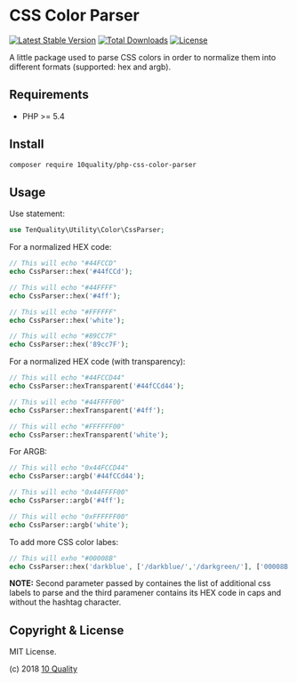 # CSS Color Parser

[![Latest Stable Version](https://poser.pugx.org/10quality/php-css-color-parser/v/stable)](https://packagist.org/packages/10quality/php-css-color-parser)
[![Total Downloads](https://poser.pugx.org/10quality/php-css-color-parser/downloads)](https://packagist.org/packages/10quality/php-css-color-parser)
[![License](https://poser.pugx.org/10quality/php-css-color-parser/license)](https://packagist.org/packages/10quality/php-css-color-parser)

A little package used to parse CSS colors in order to normalize them into different formats (supported: hex and argb).

## Requirements

* PHP >= 5.4

## Install

```bash
composer require 10quality/php-css-color-parser
```

## Usage

Use statement:
```php
use TenQuality\Utility\Color\CssParser;
```

For a normalized HEX code:
```php
// This will echo "#44FCCD"
echo CssParser::hex('#44fCCd');

// This will echo "#44FFFF"
echo CssParser::hex('#4ff');

// This will echo "#FFFFFF"
echo CssParser::hex('white');

// This will echo "#89CC7F"
echo CssParser::hex('89cc7F');
```

For a normalized HEX code (with transparency):
```php
// This will echo "#44FCCD44"
echo CssParser::hexTransparent('#44fCCd44');

// This will echo "#44FFFF00"
echo CssParser::hexTransparent('#4ff');

// This will echo "#FFFFFF00"
echo CssParser::hexTransparent('white');
```

For ARGB:
```php
// This will echo "0x44FCCD44"
echo CssParser::argb('#44fCCd44');

// This will echo "0x44FFFF00"
echo CssParser::argb('#4ff');

// This will echo "0xFFFFFF00"
echo CssParser::argb('white');
```

To add more CSS color labes:
```php
// This will exho "#00008B"
echo CssParser::hex('darkblue', ['/darkblue/','/darkgreen/'], ['00008B','006400']);
```
**NOTE:** Second parameter passed by containes the list of additional css labels to parse and the third paramener contains its HEX code in caps and without the hashtag character.

## Copyright & License

MIT License.

(c) 2018 [10 Quality](https://www.10quality.com/)
